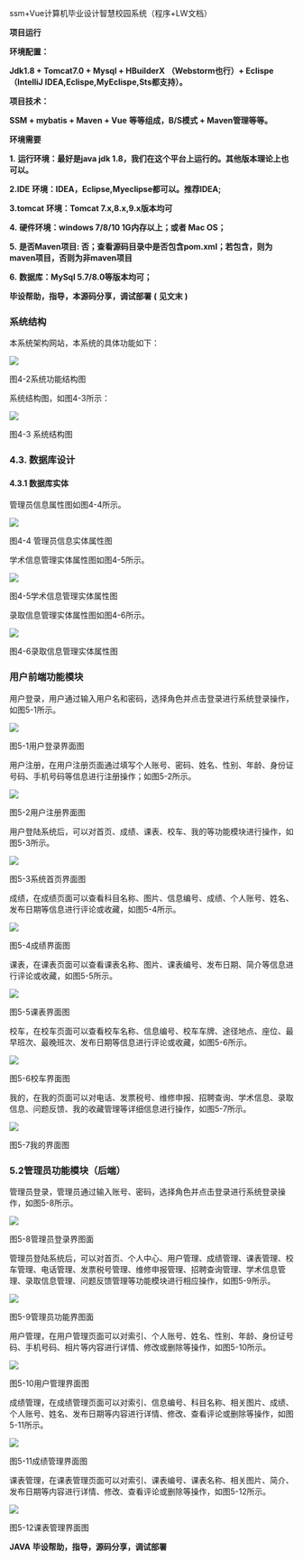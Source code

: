 ssm+Vue计算机毕业设计智慧校园系统（程序+LW文档）

**项目运行**

**环境配置：**

**Jdk1.8 + Tomcat7.0 + Mysql + HBuilderX** **（Webstorm也行）+ Eclispe（IntelliJ
IDEA,Eclispe,MyEclispe,Sts都支持）。**

**项目技术：**

**SSM + mybatis + Maven + Vue** **等等组成，B/S模式 + Maven管理等等。**

**环境需要**

**1.** **运行环境：最好是java jdk 1.8，我们在这个平台上运行的。其他版本理论上也可以。**

**2.IDE** **环境：IDEA，Eclipse,Myeclipse都可以。推荐IDEA;**

**3.tomcat** **环境：Tomcat 7.x,8.x,9.x版本均可**

**4.** **硬件环境：windows 7/8/10 1G内存以上；或者 Mac OS；**

**5.** **是否Maven项目: 否；查看源码目录中是否包含pom.xml；若包含，则为maven项目，否则为非maven项目**

**6.** **数据库：MySql 5.7/8.0等版本均可；**

**毕设帮助，指导，本源码分享，调试部署** **(** **见文末** **)**

### 系统结构

本系统架构网站，本系统的具体功能如下：

![](./res/c0d3688b64314eaa8938fbe233be7c88.png)

图4-2系统功能结构图

系统结构图，如图4-3所示：

![](./res/9acd21fc89c949098e8754ac751a7736.png)

图4-3 系统结构图

### 4.3. 数据库设计

#### 4.3.1 数据库实体

管理员信息属性图如图4-4所示。

![](./res/f0b72193630c4036b29da48c62ad472d.png)

图4-4 管理员信息实体属性图

学术信息管理实体属性图如图4-5所示。

![](./res/549f58b257344101850e8f1af1114603.png)

图4-5学术信息管理实体属性图

录取信息管理实体属性图如图4-6所示。

![](./res/a471a52f0e9945da9be0ab7c635bbea0.png)

图4-6录取信息管理实体属性图

### 用户前端功能模块

用户登录，用户通过输入用户名和密码，选择角色并点击登录进行系统登录操作，如图5-1所示。

![](./res/fafe4e8f236049b890b6eef7dbf402b3.png)

图5-1用户登录界面图

用户注册，在用户注册页面通过填写个人账号、密码、姓名、性别、年龄、身份证号码、手机号码等信息进行注册操作；如图5-2所示。

![](./res/b71cec8d01e74551a98ae2c4643848d9.png)

图5-2用户注册界面图

用户登陆系统后，可以对首页、成绩、课表、校车、我的等功能模块进行操作，如图5-3所示。

![](./res/78b68d1b11bf49558b20bc39635ff702.png)

图5-3系统首页界面图

成绩，在成绩页面可以查看科目名称、图片、信息编号、成绩、个人账号、姓名、发布日期等信息进行评论或收藏，如图5-4所示。

![](./res/75991fad36b34f62adae2b0a2bebb63e.png)

图5-4成绩界面图

课表，在课表页面可以查看课表名称、图片、课表编号、发布日期、简介等信息进行评论或收藏，如图5-5所示。

![](./res/98d3fff770324ddcb2276c20ea26a7cb.png)

图5-5课表界面图

校车，在校车页面可以查看校车名称、信息编号、校车车牌、途径地点、座位、最早班次、最晚班次、发布日期等信息进行评论或收藏，如图5-6所示。

![](./res/305f586a16b84054b500bb22ffff8f07.png)

图5-6校车界面图

我的，在我的页面可以对电话、发票税号、维修申报、招聘查询、学术信息、录取信息、问题反馈、我的收藏管理等详细信息进行操作，如图5-7所示。

![](./res/85bd780eae5e4e41a6295467b04e3513.png)

图5-7我的界面图

### 5.2管理员功能模块（后端）

管理员登录，管理员通过输入账号、密码，选择角色并点击登录进行系统登录操作，如图5-8所示。

![](./res/3c7358ec991a4a50b54051f0b8b3a6aa.png)

图5-8管理员登录界图面

管理员登陆系统后，可以对首页、个人中心、用户管理、成绩管理、课表管理、校车管理、电话管理、发票税号管理、维修申报管理、招聘查询管理、学术信息管理、录取信息管理、问题反馈管理等功能模块进行相应操作，如图5-9所示。

![](./res/a31a665fb9614cbfbfc51065c04c60a7.png)

图5-9管理员功能界图面

用户管理，在用户管理页面可以对索引、个人账号、姓名、性别、年龄、身份证号码、手机号码、相片等内容进行详情、修改或删除等操作，如图5-10所示。

![](./res/d5bd8e0ed158478aa8de96096c913a48.png)

图5-10用户管理界面图

成绩管理，在成绩管理页面可以对索引、信息编号、科目名称、相关图片、成绩、个人账号、姓名、发布日期等内容进行详情、修改、查看评论或删除等操作，如图5-11所示。

![](./res/4cfe15cbb2d945bf90b7fb1209593411.png)

图5-11成绩管理界面图

课表管理，在课表管理页面可以对索引、课表编号、课表名称、相关图片、简介、发布日期等内容进行详情、修改、查看评论或删除等操作，如图5-12所示。

![](./res/a6613e50ab53483bae17a8ac0b0d7cc7.png)

图5-12课表管理界面图

**JAVA** **毕设帮助，指导，源码分享，调试部署**

